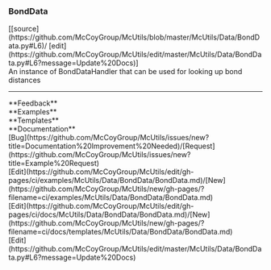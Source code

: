 ### <a id="McUtils.Data.BondData.BondData">BondData</a> 
<div class="docs-source-link" markdown="1">
[[source](https://github.com/McCoyGroup/McUtils/blob/master/McUtils/Data/BondData.py#L6)/
[edit](https://github.com/McCoyGroup/McUtils/edit/master/McUtils/Data/BondData.py#L6?message=Update%20Docs)]
</div>
An instance of BondDataHandler that can be used for looking up bond distances











---


<div markdown="1" class="text-secondary">
<div class="container">
  <div class="row">
   <div class="col" markdown="1">
**Feedback**   
</div>
   <div class="col" markdown="1">
**Examples**   
</div>
   <div class="col" markdown="1">
**Templates**   
</div>
   <div class="col" markdown="1">
**Documentation**   
</div>
   <div class="col" markdown="1">
   
</div>
   <div class="col" markdown="1">
   
</div>
   <div class="col" markdown="1">
   
</div>
</div>
  <div class="row">
   <div class="col" markdown="1">
[Bug](https://github.com/McCoyGroup/McUtils/issues/new?title=Documentation%20Improvement%20Needed)/[Request](https://github.com/McCoyGroup/McUtils/issues/new?title=Example%20Request)   
</div>
   <div class="col" markdown="1">
[Edit](https://github.com/McCoyGroup/McUtils/edit/gh-pages/ci/examples/McUtils/Data/BondData/BondData.md)/[New](https://github.com/McCoyGroup/McUtils/new/gh-pages/?filename=ci/examples/McUtils/Data/BondData/BondData.md)   
</div>
   <div class="col" markdown="1">
[Edit](https://github.com/McCoyGroup/McUtils/edit/gh-pages/ci/docs/McUtils/Data/BondData/BondData.md)/[New](https://github.com/McCoyGroup/McUtils/new/gh-pages/?filename=ci/docs/templates/McUtils/Data/BondData/BondData.md)   
</div>
   <div class="col" markdown="1">
[Edit](https://github.com/McCoyGroup/McUtils/edit/master/McUtils/Data/BondData.py#L6?message=Update%20Docs)   
</div>
   <div class="col" markdown="1">
   
</div>
   <div class="col" markdown="1">
   
</div>
   <div class="col" markdown="1">
   
</div>
</div>
</div>
</div>

